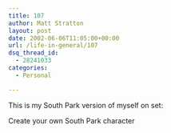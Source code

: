 ```yaml
---
title: 107
author: Matt Stratton
layout: post
date: 2002-06-06T11:05:00+00:00
url: /life-in-general/107
dsq_thread_id:
  - 28241033
categories:
  - Personal

---
```

This is my South Park version of myself on set:

Create your own South Park character